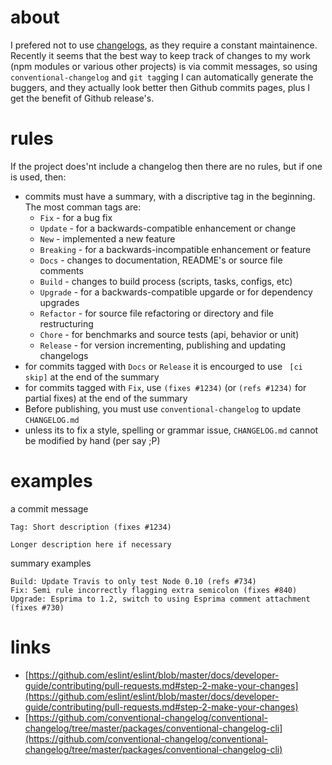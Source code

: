 # about

I prefered not to use [changelogs](https://en.wikipedia.org/wiki/Changelog), as they require a constant maintainence. Recently it seems that the best way to keep track of changes to my work (npm modules or various other projects) is via commit messages, so using `conventional-changelog` and `git tag`ging I can automatically generate the buggers, and they actually look better then Github commits pages, plus I get the benefit of Github release's.

# rules

If the project does'nt include a changelog then there are no rules, but if one is used, then:

* commits must have a summary, with a discriptive tag in the beginning. The most comman tags are:
    * `Fix` - for a bug fix
    * `Update` - for a backwards-compatible enhancement or change
    * `New` - implemented a new feature
    * `Breaking` - for a backwards-incompatible enhancement or feature
    * `Docs` - changes to documentation, README's or source file comments
    * `Build` - changes to build process (scripts, tasks, configs, etc)
    * `Upgrade` - for a backwards-compatible upgarde or for dependency upgrades
    * `Refactor` - for source file refactoring or directory and file restructuring
    * `Chore` - for benchmarks and source tests (api, behavior or unit)
    * `Release` - for version incrementing, publishing and updating changelogs
* for commits tagged with `Docs` or `Release` it is encourged to use ` [ci skip]` at the end of the summary
* for commits tagged with `Fix`, use `(fixes #1234)` (or `(refs #1234)` for partial fixes) at the end of the summary
* Before publishing, you must use `conventional-changelog` to update `CHANGELOG.md`
* unless its to fix a style, spelling or grammar issue, `CHANGELOG.md` cannot be modified by hand (per say ;P)

# examples

a commit message
```
Tag: Short description (fixes #1234)

Longer description here if necessary
```

summary examples
```
Build: Update Travis to only test Node 0.10 (refs #734)
Fix: Semi rule incorrectly flagging extra semicolon (fixes #840)
Upgrade: Esprima to 1.2, switch to using Esprima comment attachment (fixes #730)
```

# links

* [https://github.com/eslint/eslint/blob/master/docs/developer-guide/contributing/pull-requests.md#step-2-make-your-changes](https://github.com/eslint/eslint/blob/master/docs/developer-guide/contributing/pull-requests.md#step-2-make-your-changes)
* [https://github.com/conventional-changelog/conventional-changelog/tree/master/packages/conventional-changelog-cli](https://github.com/conventional-changelog/conventional-changelog/tree/master/packages/conventional-changelog-cli)
